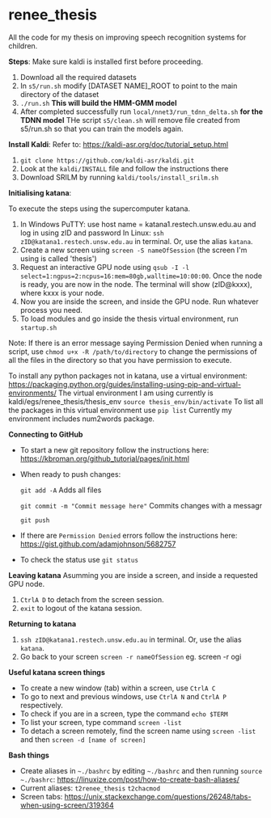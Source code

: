 # renee_thesis

All the code for my thesis on improving speech recognition systems for children.

**Steps**:
Make sure kaldi is installed first before proceeding.
1.  Download all the required datasets
2.  In ```s5/run.sh``` modify [DATASET NAME]_ROOT to point to the main directory of the dataset
3.  ```./run.sh```  **This will build the HMM-GMM model**
4.  After completed successfully run ```local/nnet3/run_tdnn_delta.sh```  **for the TDNN model**
THe script ```s5/clean.sh``` will remove file created from s5/run.sh so that you can train the models again.

**Install Kaldi**:
Refer to: https://kaldi-asr.org/doc/tutorial_setup.html

1. ```git clone https://github.com/kaldi-asr/kaldi.git```
2. Look at the ```kaldi/INSTALL``` file and follow the instructions there
3. Download SRILM by running ```kaldi/tools/install_srilm.sh```

**Initialising katana**:

To execute the steps using the supercomputer katana.

1. In Windows PuTTY: use host name = katana1.restech.unsw.edu.au and log in using zID and password
   In Linux: ```ssh zID@katana1.restech.unsw.edu.au``` in terminal. Or, use the alias ```katana```.
2. Create a new screen using ```screen -S nameOfSession``` (the screen I'm using is called 'thesis')
3. Request an interactive GPU node using ```qsub -I -l select=1:ngpus=2:ncpus=16:mem=80gb,walltime=10:00:00```. Once the node is ready, you are now in the node. The terminal will show (zID@kxxx), where kxxx is your node. 
4. Now you are inside the screen, and inside the GPU node. Run whatever process you need. 
5. To load modules and go inside the thesis virtual environment, run ```startup.sh```

Note: If there is an error message saying Permission Denied when running a script, use ```chmod u+x -R /path/to/directory``` to change the permissions of all the files in the directory so that you have permission to execute. 

To install any python packages not in katana, use a virtual environment: https://packaging.python.org/guides/installing-using-pip-and-virtual-environments/
The virtual environment I am using currently is kaldi/egs/renee_thesis/thesis_env ```source thesis_env/bin/activate``` 
To list all the packages in this virtual environment use ```pip list```
Currently my environment includes num2words package.

**Connecting to GitHub**
- To start a new git repository follow the instructions here: https://kbroman.org/github_tutorial/pages/init.html
- When ready to push changes:

  ```git add -A``` Adds all files

  ```git commit -m "Commit message here"``` Commits changes with a messagr

  ```git push```

- If there are ```Permission Denied``` errors follow the instructions here: https://gist.github.com/adamjohnson/5682757
- To check the status use ```git status```

**Leaving katana**
Asumming you are inside a screen, and inside a requested GPU node. 
1. ```CtrlA D``` to detach from the screen session.
2. ```exit``` to logout of the katana session.

**Returning to katana**
1. ```ssh zID@katana1.restech.unsw.edu.au``` in terminal. Or, use the alias ```katana```.
2. Go back to your screen ```screen -r nameOfSession``` eg. screen -r ogi

**Useful katana screen things**
- To create a new window (tab) within a screen, use ```CtrlA C```
- To go to next and previous windows, use ```CtrlA N``` and ```CtrlA P``` respectively.
- To check if you are in a screen, type the command ```echo $TERM```
- To list your screen, type command ```screen -list```
- To detach a screen remotely, find the screen name using ```screen -list``` and then ```screen -d [name of screen]```

**Bash things**
- Create aliases in ```~./bashrc``` by editing ```~./bashrc``` and then running ```source ~./bashrc```: https://linuxize.com/post/how-to-create-bash-aliases/
- Current aliases: ```t2renee_thesis``` ```t2chacmod```
- Screen tabs: https://unix.stackexchange.com/questions/26248/tabs-when-using-screen/319364
